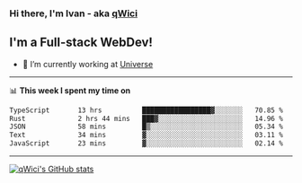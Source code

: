 ### Hi there, I'm Ivan - aka [qWici][website]

## I'm a Full-stack WebDev!
- 🔭 I’m currently working at [Universe][universe]

---

📊 **This week I spent my time on**
<!--START_SECTION:waka-->

```txt
TypeScript       13 hrs          █████████████████▓░░░░░░░   70.85 %
Rust             2 hrs 44 mins   ███▓░░░░░░░░░░░░░░░░░░░░░   14.96 %
JSON             58 mins         █▒░░░░░░░░░░░░░░░░░░░░░░░   05.34 %
Text             34 mins         ▓░░░░░░░░░░░░░░░░░░░░░░░░   03.11 %
JavaScript       23 mins         ▓░░░░░░░░░░░░░░░░░░░░░░░░   02.14 %
```

<!--END_SECTION:waka-->

---

[![qWici's GitHub stats](https://github-readme-stats.vercel.app/api?username=qWici)](https://github.com/qWici/github-readme-stats)

[website]: https://devkucher.com
[twitter]: https://twitter.com/KucherDev
[linkedin]: https://www.linkedin.com/in/ivankucher
[universe]: https://universeapps.limited
